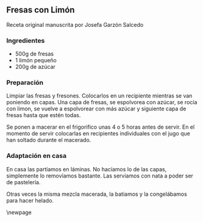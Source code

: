 ## Fresas con Limón

Receta original manuscrita por Josefa Garzón Salcedo

### Ingredientes

- 500g de fresas
- 1 limón pequeño
- 200g de azúcar

### Preparación

Limpiar las fresas y fresones.
Colocarlos en un recipiente mientras se van poniendo en capas.
Una capa de fresas,
se espolvorea con azúcar,
se rocía con limon,
se vuelve a espolvorear con más azúcar
y siguiente capa de fresas hasta que estén todas.

Se ponen a macerar en el frigorifico unas 4 o 5 horas antes de servir.
En el momento de servir colocarlas en recipientes individuales con el jugo
que han soltado durante el macerado.

### Adaptación en casa

En casa las partíamos en láminas.
No hacíamos lo de las capas, simplemente lo removíamos bastante.
Las serviamos con nata a poder ser de pastelería.

Otras veces la misma mezcla macerada,
la batiamos y la congelábamos para hacer helado.

\newpage
